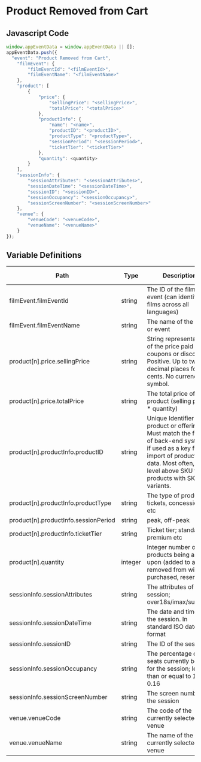 # Product Removed from Cart

### 

## Javascript Code
```js
window.appEventData = window.appEventData || [];
appEventData.push({
  "event": "Product Removed from Cart",
    "filmEvent": {
        "filmEventId": "<filmEventId>",
        "filmEventName": "<filmEventName>"
    },
    "product": [
        {
            "price": {
                "sellingPrice": "<sellingPrice>",
                "totalPrice": "<totalPrice>"
            },
            "productInfo": {
                "name": "<name>",
                "productID": "<productID>",
                "productType": "<productType>",
                "sessionPeriod": "<sessionPeriod>",
                "ticketTier": "<ticketTier>"
            },
            "quantity": <quantity>
        }
    ],
    "sessionInfo": {
        "sessionAttributes": "<sessionAttributes>",
        "sessionDateTime": "<sessionDateTime>",
        "sessionID": "<sessionID>",
        "sessionOccupancy": "<sessionOccupancy>",
        "sessionScreenNumber": "<sessionScreenNumber>"
    },
    "venue": {
        "venueCode": "<venueCode>",
        "venueName": "<venueName>"
    }
});
```

## Variable Definitions

|Path|Type|Description|Example|Pattern|Min Length|Max Length|Minimum|Maximum|Multiple Of|
| --- | --- | --- | --- | --- | --- | --- | --- | --- | --- |
|filmEvent.filmEventId|string|The ID of the film or event \(can identify films across all languages\)||||||||
|filmEvent.filmEventName|string|The name of the film or event||||||||
|product[n].price.sellingPrice|string|String representation of the price paid after coupons or discounts. Positive. Up to two decimal places for cents. No currency symbol.|200, 29.99, 50, 0|^[0-9]*(\.[0-9]{1,2})?$||||||
|product[n].price.totalPrice|string|The total price of the product \(selling price \* quantity\)||||||||
|product[n].productInfo.productID|string|Unique Identifier of a product or offering.  Must match the format of back-end systems if used as a key for import of product meta data. Most often, one level above SKU for products with SKU variants. |155, 65588, 987764448|||||||
|product[n].productInfo.productType|string|The type of product; tickets, concessions etc||||||||
|product[n].productInfo.sessionPeriod|string|peak, off-peak||||||||
|product[n].productInfo.ticketTier|string|Ticket tier; standard, premium etc||||||||
|product[n].quantity|integer|Integer number of products being acted upon \(added to a cart, removed from wishlist, purchased, reserved\)|1, 2, 3, 4, 5||||1|||
|sessionInfo.sessionAttributes|string|The attributes of the session; over18s\/imax\/subtitled||||||||
|sessionInfo.sessionDateTime|string|The date and time of the session. In standard ISO date time format||||||||
|sessionInfo.sessionID|string|The ID of the session||||||||
|sessionInfo.sessionOccupancy|string|The percentage of seats currently booked for the session; less than or equal to 1\/4 \| 0.16||||||||
|sessionInfo.sessionScreenNumber|string|The screen number of the session||||||||
|venue.venueCode|string|The code of the currently selected venue||||||||
|venue.venueName|string|The name of the currently selected venue||||||||




